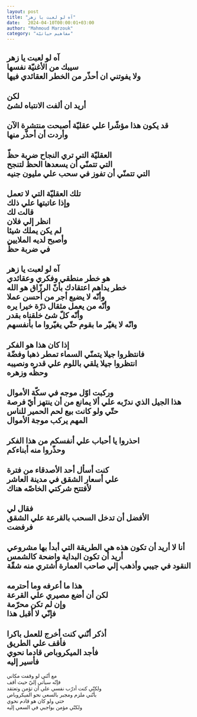 ```yaml
---
layout: post
title: "آه لو لعبت يا زهر"
date:   2024-04-10T00:00:01+03:00
author: "Mahmoud Marzouk"
category: "مفاهيم حياتيّة"
---
```



آه لو لعبت يا زهر  
سيبك من الأغنيّة نفسها  
ولا يفوتني ان أحذّر من الخطر العقائدي فيها  
------  
لكن  
أريد ان ألفت الانتباه لشئ  
-------  
قد يكون هذا مؤشّرا علي عقليّة أصبحت منتشرة الآن  
وأردت أن أحذّر منها  
-------  
العقليّة التي تري النجاح ضربة حظّ  
التي تتمنّي أن يسعدها الحظّ لتنجح  
التي تتمنّي أن تفوز في سحب علي مليون جنيه  
-------  
تلك العقليّة التي لا تعمل  
وإذا عاتبتها علي ذلك  
قالت لك  
انظر إلي فلان  
لم يكن يملك شيئا  
وأصبح لديه الملايين  
في ضربة حظّ  
--------  
آه لو لعبت يا زهر  
هو خطر منطقي وفكري وعقائدي  
خطر يداهم اعتقادك بأنّ الرزّاق هو الله  
وأنّه لا يضيع أجر من أحسن عملا  
وأنّه من يعمل مثقال ذرّة خيرا يره  
وأنّه كلّ شئ خلقناه بقدر  
وانّه لا يغيّر ما بقوم حتّي يغيّروا ما بأنفسهم  
-------  
إذا كان هذا هو الفكر  
فانتظروا جيلا يتمنّي السماء تمطر ذهبا وفضّة  
انتظروا جيلا يلقي باللوم علي قدره ونصيبه  
وحظّه وزهره  
--------  
وركبت اوّل موجه في سكّة الأموال  
هذا الجيل الذي ندرّبه علي ألا يمانع من أن ينتهز أيّ
فرصة  
حتّي ولو كانت بيع لحم الحمير للناس  
المهم يركب موجة الأموال  
--------  
احذروا يا أحباب علي أنفسكم من هذا الفكر  
وحذّروا منه أبناءكم  
------  
كنت أسأل أحد الأصدقاء من فترة  
علي أسعار الشقق في مدينة العاشر  
لأفتتح شركتي الخاصّه هناك  
-------  
فقال لي  
الأفضل أن تدخل السحب بالقرعة علي الشقق  
فرفضت  
--------  
أنا لا أريد أن تكون هذه هي الطريقة التي أبدأ بها
مشروعي  
أريد أن تكون البداية واضحة كالشمس  
النقود في جيبي وأذهب إلي صاحب العمارة أشتري منه
شقّة  
--------  
هذا ما أعرفه وما أحترمه  
لكن أن أضع مصيري علي القرعة  
وإن لم تكن محرّمة  
فإنّي لا أقبل هذا  
-------  
أذكر أنّني كنت أخرج للعمل باكرا  
فأقف علي الطريق  
فأجد الميكروباص قادما نحوي  
فأسير إليه  
--------  
مع أنّني لو وقفت مكاني  
فإنّه سيأتي إليّ حيث أقف  
ولكنّي كنت أدرّب نفسي علي أن تؤمن وتعتقد  
بأنّني ملزم ومجبر بالسعي نحو الميكروباص  
حتي ولو كان هو قادم نحوي  
ولكنّي مؤمن بواجبي في السعي إليه
